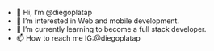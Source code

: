 - 👋 Hi, I’m @diegoplatap
- 👀 I’m interested in Web and mobile development.
- 🌱 I’m currently learning to become a full stack developer.
- 📫 How to reach me IG:@diegoplatap 

<!---
diegoplatap/diegoplatap is a ✨ special ✨ repository because its `README.md` (this file) appears on your GitHub profile.
You can click the Preview link to take a look at your changes.
--->
